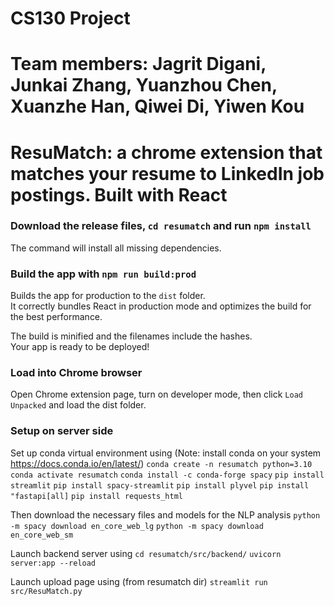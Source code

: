 # CS130 Project
# Team members: Jagrit Digani, Junkai Zhang, Yuanzhou Chen, Xuanzhe Han, Qiwei Di, Yiwen Kou
# ResuMatch: a chrome extension that matches your resume to LinkedIn job postings. Built with React

### Download the release files, `cd resumatch` and run `npm install`

The command will install all missing dependencies.

### Build the app with `npm run build:prod`

Builds the app for production to the `dist` folder.\
It correctly bundles React in production mode and optimizes the build for the best performance.

The build is minified and the filenames include the hashes.\
Your app is ready to be deployed!

### Load into Chrome browser

Open Chrome extension page, turn on developer mode, then click `Load Unpacked` and load the dist folder. 

### Setup on server side 

Set up conda virtual environment using 
(Note: install conda on your system https://docs.conda.io/en/latest/)
`conda create -n resumatch python=3.10`
`conda activate resumatch`
`conda install -c conda-forge spacy`
`pip install streamlit`
`pip install spacy-streamlit`
`pip install plyvel`
`pip install "fastapi[all]`
`pip install requests_html`


Then download the necessary files and models for the NLP analysis 
`python -m spacy download en_core_web_lg`
`python -m spacy download en_core_web_sm`

Launch backend server using 
`cd resumatch/src/backend/` 
`uvicorn server:app --reload`

Launch upload page using (from resumatch dir)
`streamlit run src/ResuMatch.py `